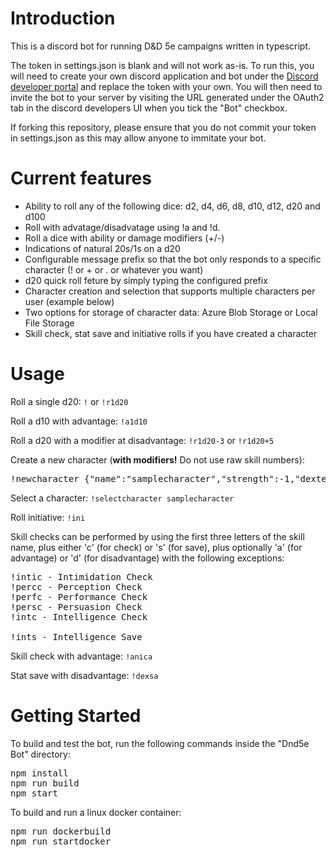 # Introduction
This is a discord bot for running D&D 5e campaigns written in typescript.

The token in settings.json is blank and will not work as-is. To run this, you will need to create your own discord application and bot under the [Discord developer portal](https://discordapp.com/developers/applications/) and replace the token with your own. You will then need to invite the bot to your server by visiting the URL generated under the OAuth2 tab in the discord developers UI when you tick the "Bot" checkbox.

<aside class="warning">
    If forking this repository, please ensure that you do not commit your token in settings.json as this may allow anyone to immitate your bot.
</aside>

# Current features
* Ability to roll any of the following dice: d2, d4, d6, d8, d10, d12, d20 and d100
* Roll with advatage/disadvatage using !a and !d.
* Roll a dice with ability or damage modifiers (+/-)
* Indications of natural 20s/1s on a d20
* Configurable message prefix so that the bot only responds to a specific character (! or + or . or whatever you want)
* d20 quick roll feture by simply typing the configured prefix
* Character creation and selection that supports multiple characters per user (example below)
* Two options for storage of character data: Azure Blob Storage or Local File Storage
* Skill check, stat save and initiative rolls if you have created a character

# Usage
Roll a single d20: `!` or `!r1d20`

Roll a d10 with advantage: `!a1d10`

Roll a d20 with a modifier at disadvantage: `!r1d20-3` or `!r1d20+5`

Create a new character (<b>with modifiers!</b> Do not use raw skill numbers):
<pre>!newcharacter {"name":"samplecharacter","strength":-1,"dexterity":2,"constitution":1,"intelligence":2,"wisdom":3,"charisma":1,"strsave":-1,"dexsave":2,"consave":1,"intsave":2,"wissave":6,"chasave":4,"acrobatics":2,"animalhandling":3,"arcana":2,"athletics":-1,"deception":1,"history":5,"insight":3,"intimidation":1,"investigation":2,"medicine":6,"nature":2,"perception":6,"performance":1,"persuasion":1,"religion":2,"sleightofhand":2,"stealth":2,"survival":3,"initiative":2,"armorclass":17}
</pre>

Select a character: `!selectcharacter samplecharacter`

Roll initiative: `!ini`

Skill checks can be performed by using the first three letters of the skill name, plus either 'c' (for check) or 's' (for save), plus optionally 'a' (for advantage) or 'd' (for disadvantage) with the following exceptions:
<pre>
!intic - Intimidation Check
!percc - Perception Check
!perfc - Performance Check
!persc - Persuasion Check
!intc - Intelligence Check

!ints - Intelligence Save
</pre>

Skill check with advantage: `!anica`

Stat save with disadvantage: `!dexsa`

# Getting Started
To build and test the bot, run the following commands inside the "Dnd5e Bot" directory:

<pre>
npm install
npm run build
npm start
</pre>

To build and run a linux docker container:

<pre>
npm run dockerbuild
npm run startdocker
</pre>
